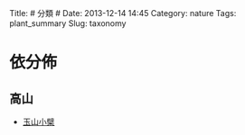 Title: # 分類 #
Date: 2013-12-14 14:45
Category: nature
Tags: plant_summary
Slug: taxonomy

# 依分佈
## 高山

* [玉山小檗](|filename|/nature/plant/0005-玉山小檗.rst)


